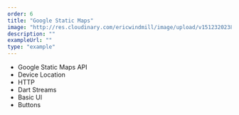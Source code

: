 ```yaml
---
order: 6
title: "Google Static Maps"
image: "http://res.cloudinary.com/ericwindmill/image/upload/v1512320238/flutter-static-maps/Simulator_Screen_Shot_-_iPhone_6_-_2017-12-03_at_08.56.53.png"
description: ""
exampleUrl: ""
type: "example"
---
```


* Google Static Maps API
* Device Location
* HTTP
* Dart Streams
* Basic UI
* Buttons
